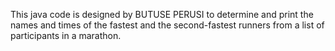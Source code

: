 This java code is designed by BUTUSE PERUSI to determine and print the names and times of the fastest and the second-fastest runners from a list of participants in a marathon. 
